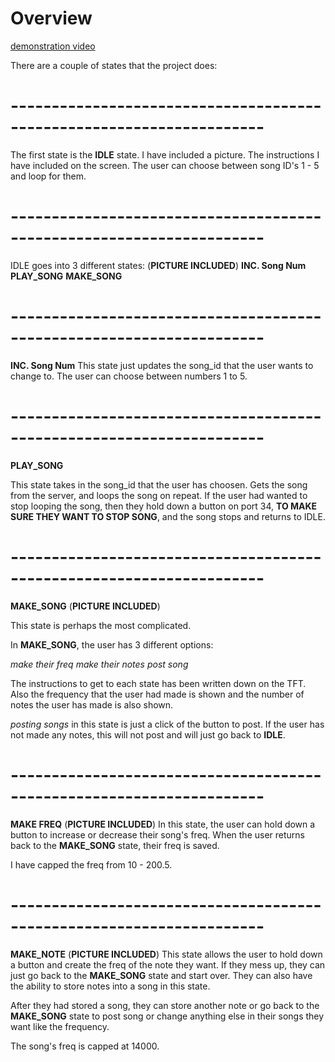 # Overview

[demonstration video](https://youtu.be/DBxbYcHvg38)

There are a couple of states that the project does:

# ---------------------------------------------------------------------
The first state is the **IDLE** state. I have included a picture. The instructions I have included on the screen. The user can choose between song ID's 1 - 5 and loop for them.

# ---------------------------------------------------------------------
IDLE goes into 3 different states: (**PICTURE INCLUDED**)
**INC. Song Num**
**PLAY_SONG**
**MAKE_SONG**

# ---------------------------------------------------------------------
**INC. Song Num**
This state just updates the song_id that the user wants to change to. The user can choose between numbers 1 to 5.

# ---------------------------------------------------------------------
**PLAY_SONG**

This state takes in the song_id that the user has choosen. Gets the song from the server, and loops the song on repeat. If the user had wanted to stop looping the song, then they hold down a button on port 34, **TO MAKE SURE THEY WANT TO STOP SONG**, and the song stops and returns to IDLE. 

# ---------------------------------------------------------------------
**MAKE_SONG** (**PICTURE INCLUDED**)

This state is perhaps the most complicated.

In **MAKE_SONG**, the user has 3 different options: 

*make their freq*
*make their notes*
*post song*

The instructions to get to each state has been written down on the TFT.
Also the frequency that the user had made is shown and the number of notes the user has made is also shown. 

*posting songs* in this state is just a click of the button to post. If the user has not made any notes, this will not post and will just go back to **IDLE**.

# ---------------------------------------------------------------------
**MAKE FREQ** (**PICTURE INCLUDED**)
In this state, the user can hold down a button to increase or decrease their song's freq. When the user returns back to the **MAKE_SONG** state, their freq is saved.

I have capped the freq from 10 - 200.5.

# ---------------------------------------------------------------------
**MAKE_NOTE** (**PICTURE INCLUDED**)
This state allows the user to hold down a button and create the freq of the note they want. If they mess up, they can just go back to the **MAKE_SONG** state and start over. They can also have the ability to store notes into a song in this state. 

After they had stored a song, they can store another note or go back to the **MAKE_SONG** state to post song or change anything else in their songs they want like the frequency.

The song's freq is capped at 14000. 

